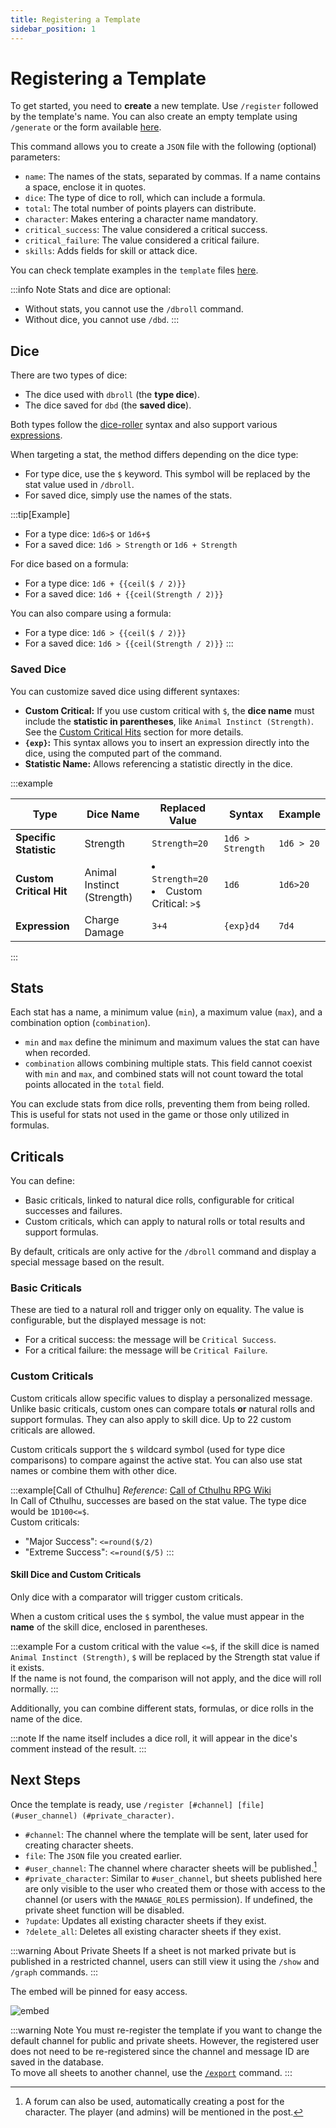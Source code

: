 ```yaml
---
title: Registering a Template
sidebar_position: 1
---
```


# Registering a Template

To get started, you need to **create** a new template. Use `/register` followed by the template's name. You can also create an empty template using `/generate` or the form available [here](./form.mdx).

This command allows you to create a `JSON` file with the following (optional) parameters:

- `name`: The names of the stats, separated by commas. If a name contains a space, enclose it in quotes.
- `dice`: The type of dice to roll, which can include a formula.
- `total`: The total number of points players can distribute.
- `character`: Makes entering a character name mandatory.
- `critical_success`: The value considered a critical success.
- `critical_failure`: The value considered a critical failure.
- `skills`: Adds fields for skill or attack dice.

You can check template examples in the `template` files [here](https://github.com/Dicelette/discord-dicelette/tree/main/template).

:::info Note
Stats and dice are optional:
- Without stats, you cannot use the `/dbroll` command.
- Without dice, you cannot use `/dbd`.
:::

## Dice

There are two types of dice:

- The dice used with `dbroll` (the **type dice**).
- The dice saved for `dbd` (the **saved dice**).

Both types follow the [dice-roller](https://dice-roller.github.io/documentation/) syntax and also support various [expressions](../../introduction/expression.mdx).

When targeting a stat, the method differs depending on the dice type:
- For type dice, use the `$` keyword. This symbol will be replaced by the stat value used in `/dbroll`.
- For saved dice, simply use the names of the stats.

:::tip[Example]
- For a type dice: `1d6>$` or `1d6+$`
- For a saved dice: `1d6 > Strength` or `1d6 + Strength`

For dice based on a formula:
- For a type dice: `1d6 + {{ceil($ / 2)}}`
- For a saved dice: `1d6 + {{ceil(Strength / 2)}}`

You can also compare using a formula:
- For a type dice: `1d6 > {{ceil($ / 2)}}`
- For a saved dice: `1d6 > {{ceil(Strength / 2)}}`
:::

### Saved Dice  

You can customize saved dice using different syntaxes:  

- **Custom Critical:** If you use custom critical with `$`, the **dice name** must include the **statistic in parentheses**, like `Animal Instinct (Strength)`. See the [Custom Critical Hits](#custom-criticals) section for more details.  
- **`{exp}`:** This syntax allows you to insert an expression directly into the dice, using the computed part of the command.  
- **Statistic Name:** Allows referencing a statistic directly in the dice.  

:::example

| Type                    | Dice Name                  | Replaced Value                                       | Syntax           | Example    |
|-------------------------|----------------------------|------------------------------------------------------|------------------|------------|
| **Specific Statistic**  | Strength                   | `Strength=20`                                        | `1d6 > Strength` | `1d6 > 20` |
| **Custom Critical Hit** | Animal Instinct (Strength) | <li>`Strength=20`</li><li>Custom Critical: `>$`</li> | `1d6`            | `1d6>20`   |
| **Expression**          | Charge Damage              | `3+4`                                                | `{exp}d4`        | `7d4`      |

:::

## Stats

Each stat has a name, a minimum value (`min`), a maximum value (`max`), and a combination option (`combination`).
- `min` and `max` define the minimum and maximum values the stat can have when recorded.
- `combination` allows combining multiple stats. This field cannot coexist with `min` and `max`, and combined stats will not count toward the total points allocated in the `total` field.

You can exclude stats from dice rolls, preventing them from being rolled. This is useful for stats not used in the game or those only utilized in formulas.

## Criticals

You can define:
- Basic criticals, linked to natural dice rolls, configurable for critical successes and failures.
- Custom criticals, which can apply to natural rolls or total results and support formulas.

By default, criticals are only active for the `/dbroll` command and display a special message based on the result.

### Basic Criticals

These are tied to a natural roll and trigger only on equality. The value is configurable, but the displayed message is not:
- For a critical success: the message will be `Critical Success`.
- For a critical failure: the message will be `Critical Failure`.

### Custom Criticals

Custom criticals allow specific values to display a personalized message. Unlike basic criticals, custom ones can compare totals **or** natural rolls and support formulas. They can also apply to skill dice. Up to 22 custom criticals are allowed.

Custom criticals support the `$` wildcard symbol (used for type dice comparisons) to compare against the active stat. You can also use stat names or combine them with other dice.

:::example[Call of Cthulhu]
*Reference*: [Call of Cthulhu RPG Wiki](https://cthulhuwiki.chaosium.com/rules/combat.html)  
In Call of Cthulhu, successes are based on the stat value. The type dice would be `1D100<=$`.  
Custom criticals:
- "Major Success": `<=round($/2)`
- "Extreme Success": `<=round($/5)`
:::

#### Skill Dice and Custom Criticals
Only dice with a comparator will trigger custom criticals.

When a custom critical uses the `$` symbol, the value must appear in the **name** of the skill dice, enclosed in parentheses.

:::example
For a custom critical with the value `<=$`, if the skill dice is named `Animal Instinct (Strength)`, `$` will be replaced by the Strength stat value if it exists.  
If the name is not found, the comparison will not apply, and the dice will roll normally.
:::

Additionally, you can combine different stats, formulas, or dice rolls in the name of the dice.

:::note
If the name itself includes a dice roll, it will appear in the dice's comment instead of the result.
:::

## Next Steps

Once the template is ready, use `/register [#channel] [file] (#user_channel) (#private_character)`.
- `#channel`: The channel where the template will be sent, later used for creating character sheets.
- `file`: The `JSON` file you created earlier.
- `#user_channel`: The channel where character sheets will be published.[^1]
- `#private_character`: Similar to `#user_channel`, but sheets published here are only visible to the user who created them or those with access to the channel (or users with the `MANAGE_ROLES` permission). If undefined, the private sheet function will be disabled.
- `?update`: Updates all existing character sheets if they exist.
- `?delete_all`: Deletes all existing character sheets if they exist.

:::warning About Private Sheets
If a sheet is not marked private but is published in a restricted channel, users can still view it using the `/show` and `/graph` commands.
:::

The embed will be pinned for easy access.

![embed](/assets/register/embed_template.png)

:::warning Note
You must re-register the template if you want to change the default channel for public and private sheets. However, the registered user does not need to be re-registered since the channel and message ID are saved in the database.  
To move all sheets to another channel, use the [`/export`](../import_export.md) command.
:::

[^1]: A forum can also be used, automatically creating a post for the character. The player (and admins) will be mentioned in the post.

